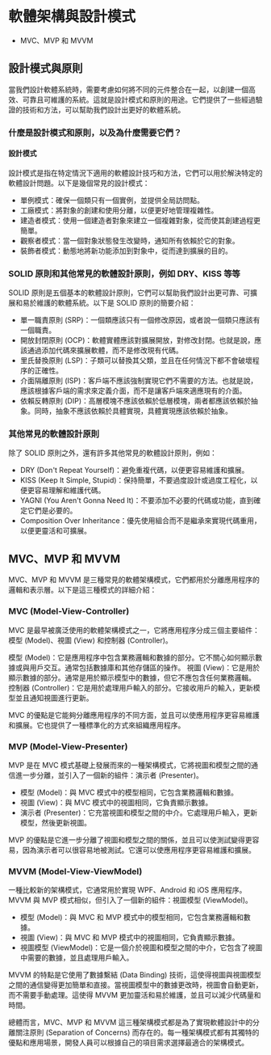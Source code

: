# 軟體架構與設計模式
- MVC、MVP 和 MVVM


## 設計模式與原則

當我們設計軟體系統時，需要考慮如何將不同的元件整合在一起，以創建一個高效、可靠且可維護的系統。這就是設計模式和原則的用途。它們提供了一些經過驗證的技術和方法，可以幫助我們設計出更好的軟體系統。

### 什麼是設計模式和原則，以及為什麼需要它們？

#### 設計模式
設計模式是指在特定情況下適用的軟體設計技巧和方法，它們可以用於解決特定的軟體設計問題。以下是幾個常見的設計模式：

- 單例模式：確保一個類只有一個實例，並提供全局訪問點。
- 工廠模式：將對象的創建和使用分離，以便更好地管理複雜性。
- 建造者模式：使用一個建造者對象來建立一個複雜對象，從而使其創建過程更簡單。
- 觀察者模式：當一個對象狀態發生改變時，通知所有依賴於它的對象。
- 裝飾者模式：動態地將新功能添加到對象中，從而達到擴展的目的。

### SOLID 原則和其他常見的軟體設計原則，例如 DRY、KISS 等等
SOLID 原則是五個基本的軟體設計原則，它們可以幫助我們設計出更可靠、可擴展和易於維護的軟體系統。以下是 SOLID 原則的簡要介紹：

- 單一職責原則 (SRP)：一個類應該只有一個修改原因，或者說一個類只應該有一個職責。
- 開放封閉原則 (OCP)：軟體實體應該對擴展開放，對修改封閉。也就是說，應該通過添加代碼來擴展軟體，而不是修改現有代碼。
- 里氏替換原則 (LSP)：子類可以替換其父類，並且在任何情況下都不會破壞程序的正確性。
- 介面隔離原則 (ISP)：客戶端不應該強制實現它們不需要的方法。也就是說，應該根據客戶端的需求來定義介面，而不是讓客戶端來適應現有的介面。
- 依賴反轉原則 (DIP)：高層模塊不應該依賴於低層模塊，兩者都應該依賴於抽象。同時，抽象不應該依賴於具體實現，具體實現應該依賴於抽象。

### 其他常見的軟體設計原則
除了 SOLID 原則之外，還有許多其他常見的軟體設計原則，例如：

- DRY (Don't Repeat Yourself)：避免重複代碼，以便更容易維護和擴展。
- KISS (Keep It Simple, Stupid)：保持簡單，不要過度設計或過度工程化，以便更容易理解和維護代碼。
- YAGNI (You Aren't Gonna Need It)：不要添加不必要的代碼或功能，直到確定它們是必要的。
- Composition Over Inheritance：優先使用組合而不是繼承來實現代碼重用，以便更靈活和可擴展。

## MVC、MVP 和 MVVM
MVC、MVP 和 MVVM 是三種常見的軟體架構模式，它們都用於分離應用程序的邏輯和表示層。以下是這三種模式的詳細介紹：

### MVC (Model-View-Controller)
MVC 是最早被廣泛使用的軟體架構模式之一，它將應用程序分成三個主要組件：模型 (Model)、視圖 (View) 和控制器 (Controller)。

模型 (Model)：它是應用程序中包含業務邏輯和數據的部分。它不關心如何顯示數據或與用戶交互。通常包括數據庫和其他存儲區的操作。
視圖 (View)：它是用於顯示數據的部分。通常是用於顯示模型中的數據，但它不應包含任何業務邏輯。 
控制器 (Controller)：它是用於處理用戶輸入的部分。它接收用戶的輸入，更新模型並且通知視圖進行更新。

MVC 的優點是它能夠分離應用程序的不同方面，並且可以使應用程序更容易維護和擴展。它也提供了一種標準化的方式來組織應用程序。

### MVP (Model-View-Presenter)
MVP 是在 MVC 模式基礎上發展而來的一種架構模式，它將視圖和模型之間的通信進一步分離，並引入了一個新的組件：演示者 (Presenter)。

- 模型 (Model)：與 MVC 模式中的模型相同，它包含業務邏輯和數據。
- 視圖 (View)：與 MVC 模式中的視圖相同，它負責顯示數據。
- 演示者 (Presenter)：它充當視圖和模型之間的中介。它處理用戶輸入，更新模型，然後更新視圖。

MVP 的優點是它進一步分離了視圖和模型之間的關係，並且可以使測試變得更容易，因為演示者可以很容易地被測試。它還可以使應用程序更容易維護和擴展。

### MVVM (Model-View-ViewModel)
一種比較新的架構模式，它通常用於實現 WPF、Android 和 iOS 應用程序。MVVM 與 MVP 模式相似，但引入了一個新的組件：視圖模型 (ViewModel)。

- 模型 (Model)：與 MVC 和 MVP 模式中的模型相同，它包含業務邏輯和數據。
- 視圖 (View)：與 MVC 和 MVP 模式中的視圖相同，它負責顯示數據。
- 視圖模型 (ViewModel)：它是一個介於視圖和模型之間的中介，它包含了視圖中需要的數據，並且處理用戶輸入。

MVVM 的特點是它使用了數據繫結 (Data Binding) 技術，這使得視圖與視圖模型之間的通信變得更加簡單和直接。當視圖模型中的數據更改時，視圖會自動更新，而不需要手動處理。這使得 MVVM 更加靈活和易於維護，並且可以減少代碼量和時間。

總體而言，MVC、MVP 和 MVVM 這三種架構模式都是為了實現軟體設計中的分離關注原則 (Separation of Concerns) 而存在的。每一種架構模式都有其獨特的優點和應用場景，開發人員可以根據自己的項目需求選擇最適合的架構模式。





